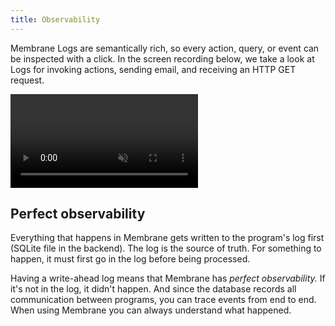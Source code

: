 ```yaml
---
title: Observability
---
```


Membrane Logs are semantically rich, so every action, query, or event can be inspected with a click. In the screen recording below, we take a look at Logs for invoking actions, sending email, and receiving an HTTP GET request.

<video src="/cloud-assets/observability.mp4" muted autoplay loop></video>

## Perfect observability

Everything that happens in Membrane gets written to the program's log first (SQLite file in the backend). The log is the source of truth. For something to happen, it must first go in the log before being processed.

Having a write-ahead log means that Membrane has _perfect observability._ If it's not in the log, it didn't happen. And since the database records all communication between programs, you can trace events from end to end. When using Membrane you can always understand what happened.
